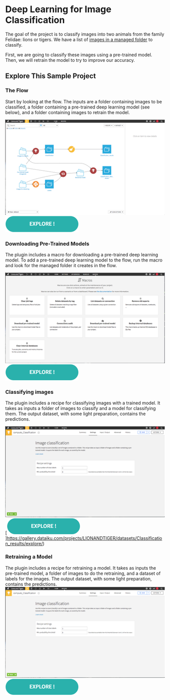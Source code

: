 # Deep Learning for Image Classification

The goal of the project is to classify images into two animals from the family Felidae: lions or tigers.
We have a list of [images in a managed folder](https://gallery.dataiku.com/projects/LIONANDTIGER/managedfolder/Ih9S2Mq5/view/) to classify.

First, we are going to classify these images using a pre-trained model. Then, we will retrain the model to try to improve our accuracy.

## Explore This Sample Project

### The Flow
Start by looking at the flow. The inputs are a folder containing images to be classified, a folder containing a pre-trained deep learning model (see below), and a folder containing images to retrain the model.

![flow](./images/flow.png)
[![Explore](./images/explore.png)](https://gallery.dataiku.com/projects/LIONANDTIGER/flow/)

### Downloading Pre-Trained Models
The plugin includes a macro for downloading a pre-trained deep learning model. To add a pre-trained deep learning model to the flow, run the macro and look for the managed folder it creates in the flow.

![pre-trained-model](./images/pre-trained-model.png)
[![Explore](./images/explore.png)](https://gallery.dataiku.com/projects/LIONANDTIGER/managedfolder/Jv4WSAUt/view/)

### Classifying images
The plugin includes a recipe for classifying images with a trained model. It takes as inputs a folder of images to classify and a model for classifying them. The output dataset, with some light preparation, contains the predictions.

![classifying-images](./images/classifying-images.png)
[![Explore](./images/explore.png)]https://gallery.dataiku.com/projects/LIONANDTIGER/datasets/Classification_results/explore/)

### Retraining a Model
The plugin includes a recipe for retraining a model. It takes as inputs the pre-trained model, a folder of images to do the retraining, and a dataset of labels for the images. The output dataset, with some light preparation, contains the predictions.
![retraining-model](./images/retraining-model.png)
[![Explore](./images/explore.png)](https://gallery.dataiku.com/projects/LIONANDTIGER/datasets/Classification_after_retrain_results/explore/)
